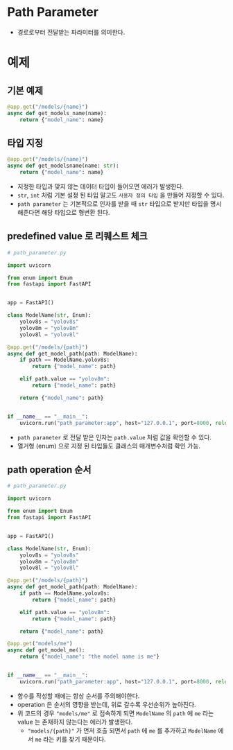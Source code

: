 # Path Parameter
- 경로로부터 전달받는 파라미터를 의미한다.

# 예제
## 기본 예제
```python
@app.get("/models/{name}")
async def get_models_name(name):
    return {"model_name": name}
```

## 타입 지정
```python
@app.get("/models/{name}")
async def get_modelsname(name: str):
    return {"model_name": name}
```
- 지정한 타입과 맞지 않는 데이터 타입이 들어오면 에러가 발생한다.
- `str`, `int` 처럼 기본 설정 된 타입 말고도 `사용자 정의 타입` 을 만들어 지정할 수 있다.
- `path parameter` 는 기본적으로 인자를 받을 때 `str` 타입으로 받지만 타입을 명시해준다면 해당 타입으로 형변환 된다.

## predefined value 로 리퀘스트 체크
```python
# path_parameter.py

import uvicorn

from enum import Enum
from fastapi import FastAPI


app = FastAPI()

class ModelName(str, Enum):
    yolov8s = "yolov8s"
    yolov8m = "yolov8m"
    yolov8l = "yolov8l"

@app.get("/models/{path}")
async def get_model_path(path: ModelName):
    if path == ModelName.yolov8s:
        return {"model_name": path}

    elif path.value == "yolov8m":
        return {"model_name": path}

    return {"model_name": path}


if __name__ == "__main__":
    uvicorn.run("path_parameter:app", host="127.0.0.1", port=8000, reload=True, reload_dirs="./", reload_excludes="README.md")
```
- `path parameter` 로 전달 받은 인자는 `path.value` 처럼 값을 확인할 수 있다.
- 열거형 (enum) 으로 지정 된 타입들도 클래스의 매개변수처럼 확인 가능.

## path operation 순서
```python
# path_parameter.py

import uvicorn

from enum import Enum
from fastapi import FastAPI


app = FastAPI()

class ModelName(str, Enum):
    yolov8s = "yolov8s"
    yolov8m = "yolov8m"
    yolov8l = "yolov8l"

@app.get("/models/{path}")
async def get_model_path(path: ModelName):
    if path == ModelName.yolov8s:
        return {"model_name": path}

    elif path.value == "yolov8m":
        return {"model_name": path}

    return {"model_name": path}

@app.get("models/me")
async def get_model_me():
    return {"model_name": "the model name is me"}


if __name__ == "__main__":
    uvicorn.run("path_parameter:app", host="127.0.0.1", port=8000, reload=True, realod_dris="./", reload_excludes="README.md")
```
- 함수를 작성할 때에는 항상 순서를 주의해야한다.
- operation 은 순서의 영향을 받는데, 위로 갈수록 우선순위가 높아진다.
- 위 코드의 경우 `"models/me"` 로 접속하게 되면 `ModelName` 의 `path` 에 `me` 라는 value 는 존재하지 않는다는 에러가 발생한다.
    - `"models/{path}"` 가 먼저 호출 되면서 `path` 에 `me` 를 추가하고 `ModelName` 에서 `me` 라는 키를 찾기 때문이다.
